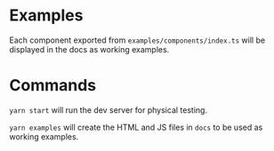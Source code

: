 # Examples

Each component exported from `examples/components/index.ts` will be displayed in the docs as working examples.

# Commands

`yarn start` will run the dev server for physical testing.

`yarn examples` will create the HTML and JS files in `docs` to be used as working examples.